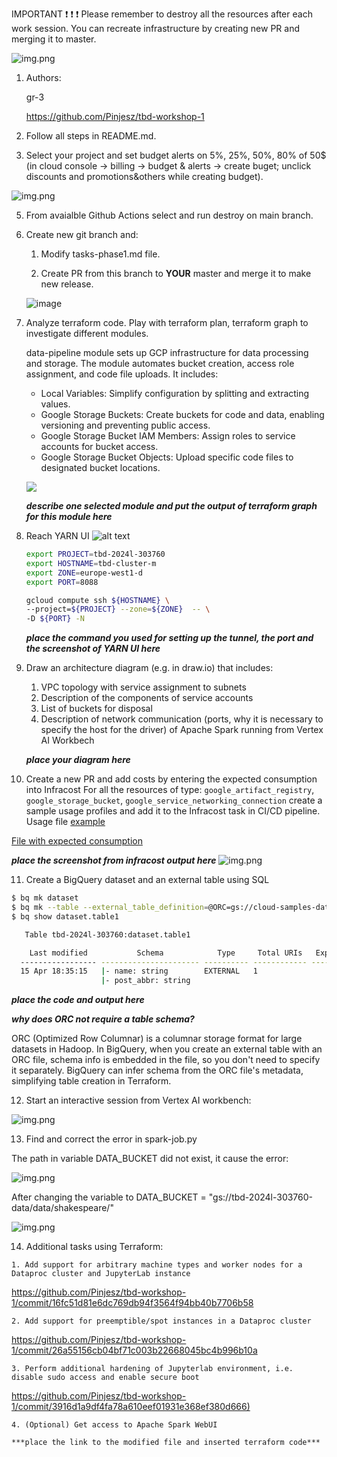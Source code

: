 IMPORTANT ❗ ❗ ❗ Please remember to destroy all the resources after each work session. You can recreate infrastructure by creating new PR and merging it to master.

![img.png](doc/figures/destroy.png)

1. Authors:

   gr-3

   <https://github.com/Pinjesz/tbd-workshop-1>

3. Follow all steps in README.md.

4. Select your project and set budget alerts on 5%, 25%, 50%, 80% of 50$ (in cloud console -> billing -> budget & alerts -> create buget; unclick discounts and promotions&others while creating budget).

  ![img.png](doc/figures/discounts.png)

5. From avaialble Github Actions select and run destroy on main branch.

6. Create new git branch and:
    1. Modify tasks-phase1.md file.

    2. Create PR from this branch to **YOUR** master and merge it to make new release.

   ![image](https://github.com/Pinjesz/tbd-workshop-1/assets/61670444/9591b3de-8bcb-40c7-aff4-fe1a62384ffc)

7. Analyze terraform code. Play with terraform plan, terraform graph to investigate different modules.

    data-pipeline module sets up GCP infrastructure for data processing and storage. The module automates bucket creation, access role assignment, and code file uploads. It includes:

    - Local Variables: Simplify configuration by splitting and extracting values.
    - Google Storage Buckets: Create buckets for code and data, enabling versioning and preventing public access.
    - Google Storage Bucket IAM Members: Assign roles to service accounts for bucket access.
    - Google Storage Bucket Objects: Upload specific code files to designated bucket locations.

    ![](graph.svg)

    ***describe one selected module and put the output of terraform graph for this module here***

8. Reach YARN UI
    ![alt text](hadoop.png)

    ```sh
    export PROJECT=tbd-2024l-303760
    export HOSTNAME=tbd-cluster-m
    export ZONE=europe-west1-d
    export PORT=8088

    gcloud compute ssh ${HOSTNAME} \
    --project=${PROJECT} --zone=${ZONE}  -- \
    -D ${PORT} -N
    ```

   ***place the command you used for setting up the tunnel, the port and the screenshot of YARN UI here***

9. Draw an architecture diagram (e.g. in draw.io) that includes:
    1. VPC topology with service assignment to subnets
    2. Description of the components of service accounts
    3. List of buckets for disposal
    4. Description of network communication (ports, why it is necessary to specify the host for the driver) of Apache Spark running from Vertex AI Workbech

    ***place your diagram here***

10. Create a new PR and add costs by entering the expected consumption into Infracost
For all the resources of type: `google_artifact_registry`, `google_storage_bucket`, `google_service_networking_connection`
create a sample usage profiles and add it to the Infracost task in CI/CD pipeline. Usage file [example](https://github.com/infracost/infracost/blob/master/infracost-usage-example.yml)

   [File with expected consumption](https://github.com/Pinjesz/tbd-workshop-1/blob/phase1-tasks/infracost-usage.yml)

   ***place the screenshot from infracost output here***
     ![img.png](doc/figures/infracost.png)

11. Create a BigQuery dataset and an external table using SQL

```sh
$ bq mk dataset
$ bq mk --table --external_table_definition=@ORC=gs://cloud-samples-data/bigquery/us-states/us-states.orc dataset.table1
$ bq show dataset.table1

   Table tbd-2024l-303760:dataset.table1

    Last modified           Schema            Type     Total URIs   Expiration   Labels
  ----------------- ---------------------- ---------- ------------ ------------ --------
  15 Apr 18:35:15   |- name: string        EXTERNAL   1
                    |- post_abbr: string
 ```

***place the code and output here***

***why does ORC not require a table schema?***

ORC (Optimized Row Columnar) is a columnar storage format for large datasets in Hadoop. In BigQuery, when you create an external table with an ORC file, schema info is embedded in the file, so you don't need to specify it separately. BigQuery can infer schema from the ORC file's metadata, simplifying table creation in Terraform.

12.  Start an interactive session from Vertex AI workbench:

  ![img.png](doc/figures/notebook.png)

13.  Find and correct the error in spark-job.py

  The path in variable DATA_BUCKET did not exist, it cause the error:

  ![img.png](doc/figures/job-fail.png)

  After changing the variable to DATA_BUCKET = "gs://tbd-2024l-303760-data/data/shakespeare/"

  ![img.png](doc/figures/job-success.png)

14.  Additional tasks using Terraform:

    1. Add support for arbitrary machine types and worker nodes for a Dataproc cluster and JupyterLab instance

   <https://github.com/Pinjesz/tbd-workshop-1/commit/16fc51d81e6dc769db94f3564f94bb40b7706b58>

    2. Add support for preemptible/spot instances in a Dataproc cluster

   <https://github.com/Pinjesz/tbd-workshop-1/commit/26a55156cb04bf71c003b22668045bc4b996b10a>

    3. Perform additional hardening of Jupyterlab environment, i.e. disable sudo access and enable secure boot

   <https://github.com/Pinjesz/tbd-workshop-1/commit/3916d1a9df4fa78a610eef01931e368ef380d666)>

    4. (Optional) Get access to Apache Spark WebUI

    ***place the link to the modified file and inserted terraform code***
